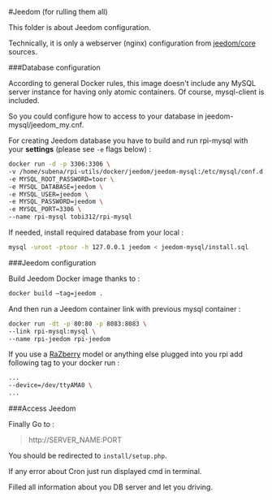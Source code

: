 #Jeedom (for rulling them all)

This folder is about Jeedom configuration.

Technically, it is only a webserver (nginx) configuration from [jeedom/core](https://github.com/jeedom/core) sources.

###Database configuration

According to general Docker rules, this image doesn't include any MySQL server instance for having only atomic containers. Of course, mysql-client is included.

So you could configure how to access to your database in jeedom-mysql/jeedom_my.cnf.

For creating Jeedom database you have to build and run rpi-mysql with your **settings** (please see `-e` flags below) :

```bash
docker run -d -p 3306:3306 \
-v /home/subena/rpi-utils/docker/jeedom/jeedom-mysql:/etc/mysql/conf.d \
-e MYSQL_ROOT_PASSWORD=toor \
-e MYSQL_DATABASE=jeedom \
-e MYSQL_USER=jeedom \
-e MYSQL_PASSWORD=jeedom \
-e MYSQL_PORT=3306 \
--name rpi-mysql tobi312/rpi-mysql
```

If needed, install required database from your local :
```bash
mysql -uroot -ptoor -h 127.0.0.1 jeedom < jeedom-mysql/install.sql
```

###Jeedom configuration

Build Jeedom Docker image thanks to :
```bash
docker build —tag=jeedom .
```

And then run a Jeedom container link with previous mysql container :
```bash
docker run -dt -p 80:80 -p 8083:8083 \
--link rpi-mysql:mysql \
--name rpi-jeedom rpi-jeedom
```

If you use a [RaZberry](http://razberry.z-wave.me/) model or anything else plugged into you rpi add following tag to your docker run :
```bash
...
--device=/dev/ttyAMA0 \
...
```

###Access Jeedom

Finally Go to : 

> http://SERVER_NAME:PORT

You should be redirected to `install/setup.php`.

If any error about Cron just run displayed cmd in terminal.

Filled all information about you DB server and let you driving.
